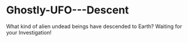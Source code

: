 # Ghostly-UFO---Descent
What kind of alien undead beings have descended to Earth? Waiting for your Investigation!

